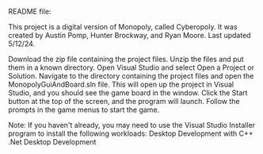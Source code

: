 README file:

This project is a digital version of Monopoly, called Cyberopoly. It was created by Austin Pomp, Hunter Brockway, and Ryan Moore. Last updated 5/12/24.

Download the zip file containing the project files. Unzip the files and  put them in a known directory. Open Visual Studio and select Open a Project or Solution. Navigate to the directory containing the project files and open the MonopolyGuiAndBoard.sln file. This will open up the project in Visual Studio, and you should see the game board in the window. Click the Start button at the top of the screen, and the program will launch. Follow the prompts in the game menus to start the game.

Note: If you haven't already, you may need to use the Visual Studio Installer program to install the following workloads:
Desktop Development with C++
.Net Desktop Development 
